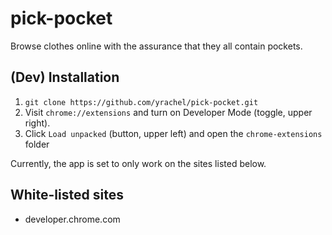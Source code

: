 # pick-pocket

Browse clothes online with the assurance that they all contain pockets.

## (Dev) Installation
1. `git clone https://github.com/yrachel/pick-pocket.git`
2. Visit `chrome://extensions` and turn on Developer Mode (toggle, upper right).
3. Click `Load unpacked` (button, upper left) and open the `chrome-extensions` folder

Currently, the app is set to only work on the sites listed below.

## White-listed sites
* developer.chrome.com
